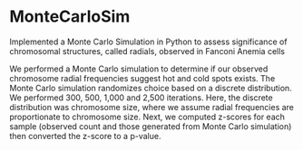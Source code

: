# MonteCarloSim
Implemented a Monte Carlo Simulation in Python to assess significance of chromosomal structures, called radials, observed in Fanconi Anemia cells

We performed a Monte Carlo simulation to determine if our observed chromosome radial frequencies suggest hot and cold spots exists. The Monte Carlo simulation randomizes choice based on a discrete distribution. We performed 300, 500, 1,000 and 2,500 iterations. Here, the discrete distribution was chromosome size, where we assume radial frequencies are proportionate to chromosome size. Next, we computed z-scores for each sample (observed count and those generated from Monte Carlo simulation) then converted the z-score to a p-value. 
